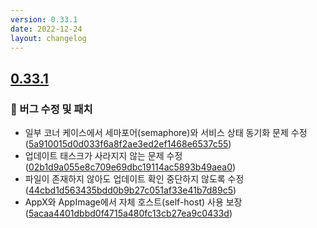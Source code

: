 ```yaml
---
version: 0.33.1
date: 2022-12-24
layout: changelog
---
```

## [0.33.1](#0.33.1)
### 🐛 버그 수정 및 패치

- 일부 코너 케이스에서 세마포어(semaphore)와 서비스 상태 동기화 문제 수정 ([5a910015d0d033f6a8f2ae3ed2ef1468e6537c55](https://github.com/Voxelum/x-minecraft-launcher/commit/5a910015d0d033f6a8f2ae3ed2ef1468e6537c55))
- 업데이트 태스크가 사라지지 않는 문제 수정 ([02b1d9a055e8c709e69dbc19114ac5893b49aea0](https://github.com/Voxelum/x-minecraft-launcher/commit/02b1d9a055e8c709e69dbc19114ac5893b49aea0))
- 파일이 존재하지 않아도 업데이트 확인 중단하지 않도록 수정 ([44cbd1d563435bdd0b9b27c051af33e41b7d89c5](https://github.com/Voxelum/x-minecraft-launcher/commit/44cbd1d563435bdd0b9b27c051af33e41b7d89c5))
- AppX와 AppImage에서 자체 호스트(self-host) 사용 보장 ([5acaa4401dbbd0f4715a480fc13cb27ea9c0433d](https://github.com/Voxelum/x-minecraft-launcher/commit/5acaa4401dbbd0f4715a480fc13cb27ea9c0433d))

